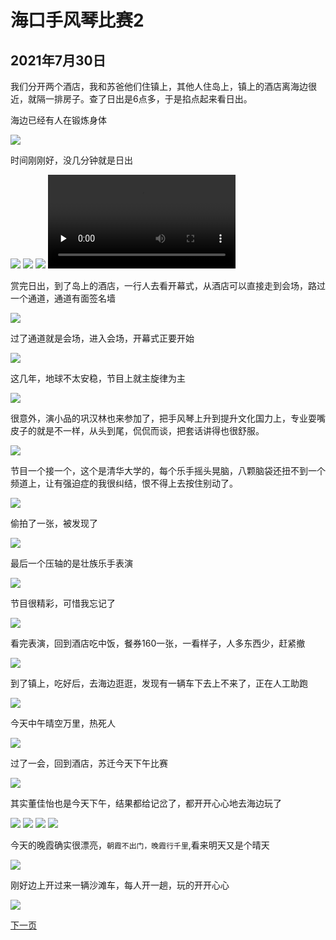 海口手风琴比赛2
=======================

2021年7月30日
-----------------------
我们分开两个酒店，我和苏爸他们住镇上，其他人住岛上，镇上的酒店离海边很近，就隔一排房子。查了日出是6点多，于是掐点起来看日出。

海边已经有人在锻炼身体

![]({{site.url}}/assets/blog-images/20210730/1-1.jpg)

时间刚刚好，没几分钟就是日出

![]({{site.url}}/assets/blog-images/20210730/1-2.jpg)
![]({{site.url}}/assets/blog-images/20210730/1-4.jpg)
![]({{site.url}}/assets/blog-images/20210730/1-3.jpg)
<video id="video" controls="" preload="none" >
    <source id="mp4" src="{{site.url}}/assets/blog-images/20210730/1-4.mp4" type="video/mp4">
</video>

赏完日出，到了岛上的酒店，一行人去看开幕式，从酒店可以直接走到会场，路过一个通道，通道有面签名墙

![]({{site.url}}/assets/blog-images/20210730/1-5.jpg)

过了通道就是会场，进入会场，开幕式正要开始

![]({{site.url}}/assets/blog-images/20210730/1-6.jpg)

这几年，地球不太安稳，节目上就主旋律为主

![]({{site.url}}/assets/blog-images/20210730/1-7.jpg)

很意外，演小品的巩汉林也来参加了，把手风琴上升到提升文化国力上，专业耍嘴皮子的就是不一样，从头到尾，侃侃而谈，把套话讲得也很舒服。

![]({{site.url}}/assets/blog-images/20210730/1-8.jpg)

节目一个接一个，这个是清华大学的，每个乐手摇头晃脑，八颗脑袋还扭不到一个频道上，让有强迫症的我很纠结，恨不得上去按住别动了。

![]({{site.url}}/assets/blog-images/20210730/1-9.jpg)

偷拍了一张，被发现了

![]({{site.url}}/assets/blog-images/20210730/1-10.jpg)

最后一个压轴的是壮族乐手表演

![]({{site.url}}/assets/blog-images/20210730/1-11.jpg)

节目很精彩，可惜我忘记了

![]({{site.url}}/assets/blog-images/20210730/1-12.jpg)

看完表演，回到酒店吃中饭，餐券160一张，一看样子，人多东西少，赶紧撤

![]({{site.url}}/assets/blog-images/20210730/1-13.jpg)

到了镇上，吃好后，去海边逛逛，发现有一辆车下去上不来了，正在人工助跑

![]({{site.url}}/assets/blog-images/20210730/1-14.jpg)

今天中午晴空万里，热死人

![]({{site.url}}/assets/blog-images/20210730/1-15.jpg)

过了一会，回到酒店，苏迁今天下午比赛

![]({{site.url}}/assets/blog-images/20210730/1-16.jpg)

其实董佳怡也是今天下午，结果都给记岔了，都开开心心地去海边玩了

![]({{site.url}}/assets/blog-images/20210730/1-17.jpg)
![]({{site.url}}/assets/blog-images/20210730/1-18.jpg)
![]({{site.url}}/assets/blog-images/20210730/1-19.jpg)
![]({{site.url}}/assets/blog-images/20210730/1-20.jpg)

今天的晚霞确实很漂亮，`朝霞不出门，晚霞行千里`,看来明天又是个晴天

![]({{site.url}}/assets/blog-images/20210730/1-22.jpg)

刚好边上开过来一辆沙滩车，每人开一趟，玩的开开心心

![]({{site.url}}/assets/blog-images/20210730/1-23.jpg)

[下一页](/2021/07/31/海口手风琴比赛3.html)
